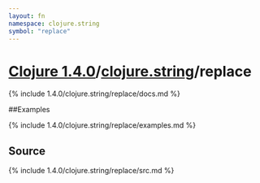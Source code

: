 ```yaml
---
layout: fn
namespace: clojure.string
symbol: "replace"
---
```


# [Clojure 1.4.0](../../)/[clojure.string](../)/replace

{% include 1.4.0/clojure.string/replace/docs.md %}

##Examples

{% include 1.4.0/clojure.string/replace/examples.md %}
## Source
{% include 1.4.0/clojure.string/replace/src.md %}

